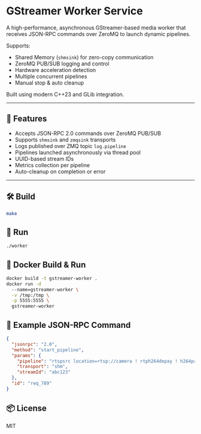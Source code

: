 # GStreamer Worker Service

A high-performance, asynchronous GStreamer-based media worker that receives JSON-RPC commands over ZeroMQ to launch dynamic pipelines.

Supports:
- Shared Memory (`shmsink`) for zero-copy communication
- ZeroMQ PUB/SUB logging and control
- Hardware acceleration detection
- Multiple concurrent pipelines
- Manual stop & auto cleanup

Built using modern C++23 and GLib integration.

---

## 🔧 Features

- Accepts JSON-RPC 2.0 commands over ZeroMQ PUB/SUB
- Supports `shmsink` and `zmqsink` transports
- Logs published over ZMQ topic `log.pipeline`
- Pipelines launched asynchronously via thread pool
- UUID-based stream IDs
- Metrics collection per pipeline
- Auto-cleanup on completion or error

---

## 🛠️ Build

```bash
make
```

## 🚀 Run
```sh
./worker
```

## 🐳 Docker Build & Run
```sh
docker build -t gstreamer-worker .
docker run -d 
  --name=gstreamer-worker \
  -v /tmp:/tmp \
  -p 5555:5555 \
  gstreamer-worker
```

## 🧪 Example JSON-RPC Command
```json
{
  "jsonrpc": "2.0",
  "method": "start_pipeline",
  "params": {
    "pipeline": "rtspsrc location=rtsp://camera ! rtph264depay ! h264parse",
    "transport": "shm",
    "streamId": "abc123"
  },
  "id": "req_789"
}
```

## 📦 License
MIT